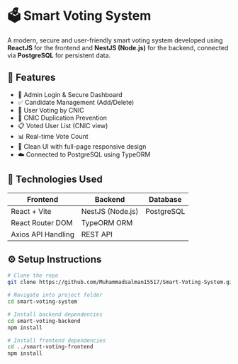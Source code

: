 # 🗳️ Smart Voting System

A modern, secure and user-friendly smart voting system developed using **ReactJS** for the frontend and **NestJS (Node.js)** for the backend, connected via **PostgreSQL** for persistent data.

## 🚀 Features

- 🔐 Admin Login & Secure Dashboard
- ✅ Candidate Management (Add/Delete)
- 👤 User Voting by CNIC
- 📛 CNIC Duplication Prevention
- 📋 Voted User List (CNIC view)
- 📊 Real-time Vote Count
- 🧼 Clean UI with full-page responsive design
- ☁️ Connected to PostgreSQL using TypeORM

## 📁 Technologies Used

| Frontend             | Backend           | Database     |
|----------------------|-------------------|--------------|
| React + Vite         | NestJS (Node.js)  | PostgreSQL   |
| React Router DOM     | TypeORM ORM       |              |
| Axios API Handling   | REST API          |              |


## ⚙️ Setup Instructions

```bash
# Clone the repo
git clone https://github.com/Muhammadsalman15517/Smart-Voting-System.git

# Navigate into project folder
cd smart-voting-system

# Install backend dependencies
cd smart-voting-backend
npm install

# Install frontend dependencies
cd ../smart-voting-frontend
npm install
